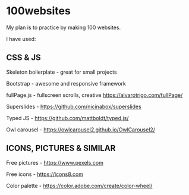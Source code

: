 # 100websites 

My plan is to practice by making 100 websites.

I have used:

## CSS & JS

Skeleton boilerplate - great for small projects

Bootstrap - awesome and responsive framework

fullPage.js - fullscreen scrolls, creative https://alvarotrigo.com/fullPage/

Superslides - https://github.com/nicinabox/superslides

Typed JS - https://github.com/mattboldt/typed.js/

Owl carousel - https://owlcarousel2.github.io/OwlCarousel2/

## ICONS, PICTURES & SIMILAR

Free pictures - https://www.pexels.com 

Free icons - https://icons8.com

Color palette - https://color.adobe.com/create/color-wheel/

